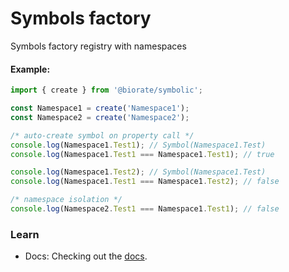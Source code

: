 # Symbols factory

Symbols factory registry with namespaces

#### Example:
```ts
import { create } from '@biorate/symbolic';

const Namespace1 = create('Namespace1');
const Namespace2 = create('Namespace2');

/* auto-create symbol on property call */
console.log(Namespace1.Test1); // Symbol(Namespace1.Test)
console.log(Namespace1.Test1 === Namespace1.Test1); // true

console.log(Namespace1.Test2); // Symbol(Namespace1.Test)
console.log(Namespace1.Test1 === Namespace1.Test2); // false

/* namespace isolation */
console.log(Namespace2.Test1 === Namespace1.Test1); // false
```

### Learn
* Docs: Checking out the [docs](https://biorate.github.io/core/modules/symbolic.html).
